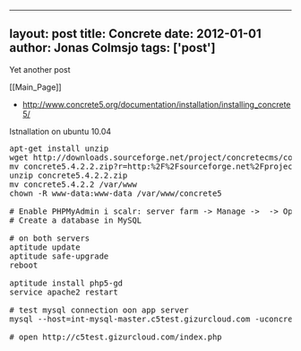 
---
layout: post
title: Concrete
date: 2012-01-01
author: Jonas Colmsjo
tags: ['post']
---

Yet another post





[[Main_Page]]

* http://www.concrete5.org/documentation/installation/installing_concrete5/


Istnallation on ubuntu 10.04
<pre>
apt-get install unzip
wget http://downloads.sourceforge.net/project/concretecms/concrete5/5.4.2.2/concrete5.4.2.2.zip?r=http%3A%2F%2Fsourceforge.net%2Fprojects%2Fconcretecms%2F&ts=1326102087&use_mirror=switch
mv concrete5.4.2.2.zip?r=http:%2F%2Fsourceforge.net%2Fprojects%2Fconcretecms%2F concrete5.4.2.2.zip
unzip concrete5.4.2.2.zip
mv concrete5.4.2.2 /var/www
chown -R www-data:www-data /var/www/concrete5

# Enable PHPMyAdmin i scalr: server farm -> Manage -> <FARM> -> Options -> MySQL status
# Create a database in MySQL

# on both servers
aptitude update
aptitude safe-upgrade
reboot

aptitude install php5-gd
service apache2 restart

# test mysql connection oon app server
mysql --host=int-mysql-master.c5test.gizurcloud.com -uconcrete5 -p

# open http://c5test.gizurcloud.com/index.php



</pre>
